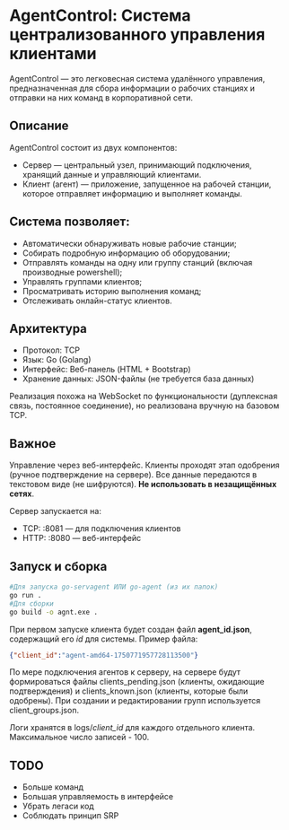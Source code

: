 # AgentControl: Система централизованного управления клиентами
AgentControl — это легковесная система удалённого управления, предназначенная для сбора информации о рабочих станциях и отправки на них команд в корпоративной сети.

## Описание
AgentControl состоит из двух компонентов:

* Сервер — центральный узел, принимающий подключения, хранящий данные и управляющий клиентами.
* Клиент (агент) — приложение, запущенное на рабочей станции, которое отправляет информацию и выполняет команды.

## Система позволяет:

- Автоматически обнаруживать новые рабочие станции;
- Собирать подробную информацию об оборудовании;
- Отправлять команды на одну или группу станций (включая производные powershell);
- Управлять группами клиентов;
- Просматривать историю выполнения команд;
- Отслеживать онлайн-статус клиентов.

## Архитектура
- Протокол: TCP
- Язык: Go (Golang)
- Интерфейс: Веб-панель (HTML + Bootstrap)
- Хранение данных: JSON-файлы (не требуется база данных)

Реализация похожа на WebSocket по функциональности (дуплексная связь, постоянное соединение), но реализована вручную на базовом TCP.

## Важное

Управление через веб-интерфейс. Клиенты проходят этап одобрения (ручное подтверждение на сервере). Все данные передаются в текстовом виде (не шифруются). **Не использовать в незащищённых сетях**.

Сервер запускается на:

* TCP: :8081 — для подключения клиентов
* HTTP: :8080 — веб-интерфейс

## Запуск и сборка

```bash
#Для запуска go-servagent ИЛИ go-agent (из их папок)
go run .
#Для сборки
go build -o agnt.exe .
```
При первом запуске клиента будет создан файл **agent_id.json**, содержащий его *id* для системы. Пример файла:
```json
{"client_id":"agent-amd64-1750771957728113500"}
```

По мере подключения агентов к серверу, на сервере будут формироваться файлы
clients_pending.json (клиенты, ожидающие подтверждения) и clients_known.json (клиенты, которые были одобрены). При создании и редактировании групп используется client_groups.json.

Логи хранятся в logs/*client_id* для каждого отдельного клиента. Максимальное число записей - 100.

## TODO
* Больше команд
* Большая управляемость в интерфейсе
* Убрать легаси код
* Соблюдать принцип SRP